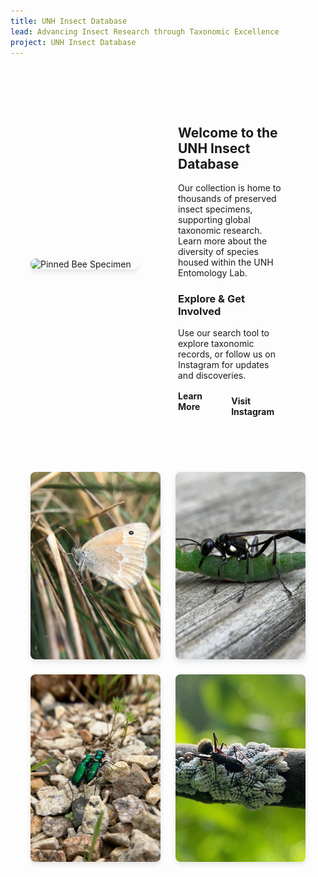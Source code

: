 ```yaml
---
title: UNH Insect Database
lead: Advancing Insect Research through Taxonomic Excellence
project: UNH Insect Database
---
```


<div class="homepage-container">
  <!-- Top Section: Large Image & Text Box Side-by-Side -->
  <div class="top-section">
    <img src="/src/assets/images/Insects/NCSU_0025626_Head_View_3X.jpg" alt="Pinned Bee Specimen" class="large-image">
    
  <div class="info-box">
      <h2>Welcome to the UNH Insect Database</h2>
      <p>
        Our collection is home to thousands of preserved insect specimens, supporting global taxonomic research. 
        Learn more about the diversity of species housed within the UNH Entomology Lab.
      </p>

  <h3>Explore & Get Involved</h3>
      <p>
        Use our search tool to explore taxonomic records, or follow us on Instagram for updates and discoveries.
      </p>
      <div class="button-container">
        <a href="/about" class="learn-more">Learn More</a>
        <a href="https://www.instagram.com/unhentomologycollection" target="_blank" class="instagram-button">Visit Instagram</a>
      </div>
    </div>
  </div>

  <!-- Bottom Section: Four Symmetrical Images -->
  <div class="image-grid">
    <img src="/src/assets/images/Insects/Owen1.jpg" alt="Butterfly in grass">
    <img src="/src/assets/images/Insects/Owen2.jpg" alt="Wasp carrying caterpillar">
    <img src="/src/assets/images/Insects/Owen3.jpg" alt="Green beetles on rocks">
    <img src="/src/assets/images/Insects/Owen4.jpg" alt="Ant on branch with larvae">
  </div>
</div>

<style>
/* Layout Adjustments */
.homepage-container {
  max-width: 1200px;
  margin: 0 auto;
  padding: 2rem;
  display: flex;
  flex-direction: column;
  align-items: center;
}

/* Top Section Layout */
.top-section {
  display: flex;
  justify-content: space-between;
  align-items: center;
  width: 100%;
  gap: 2rem;
}

/* Large Image */
.large-image {
  width: 50%;
  height: auto;
  border-radius: 8px;
  box-shadow: 0 4px 8px rgba(0, 0, 0, 0.1);
}

/* Text Box */
.info-box {
  width: 50%;
  padding: 2rem;
  background: var(--color-base-muted);
  border-radius: 8px;
  box-shadow: var(--shadow-md);
}

/* Buttons */
.button-container {
  display: flex;
  gap: 1rem;
  margin-top: 1rem;
}

.learn-more {
  background: transparent;
  color: var(--color-primary);
  text-decoration: none;
  font-weight: bold;
}

.instagram-button {
  background: var(--color-primary);
  color: var(--color-primary-content);
  padding: 0.5rem 1rem;
  border-radius: 4px;
  text-decoration: none;
  font-weight: bold;
}

/* Image Grid */
.image-grid {
  display: grid;
  grid-template-columns: repeat(2, 1fr);
  gap: 1.5rem;
  margin-top: 3rem;
  width: 100%;
}

.image-grid img {
  width: 100%;
  height: 300px; /* Ensuring uniform size */
  object-fit: cover;
  border-radius: 8px;
  box-shadow: 0 4px 8px rgba(0, 0, 0, 0.1);
}
</style>
